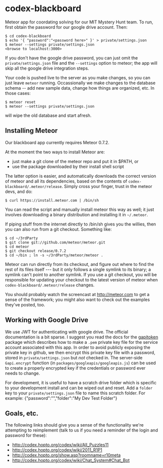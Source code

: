 codex-blackboard
================

Meteor app for coordating solving for our MIT Mystery Hunt team.  To run,
first obtain the password for our google drive account.  Then:

    $ cd codex-blackboard
    $ echo '{ "password":"<password here>" }' > private/settings.json
    $ meteor --settings private/settings.json
    <browse to localhost:3000>

If you don't have the google drive password, you can just omit the
`private/settings.json` file and the `--settings` option to meteor; the app
will skip all the google drive integration steps.

Your code is pushed live to the server as you make changes, so
you can just leave `meteor` running.  Occassionally we make changes to the
database schema -- add new sample data, change how things are organized, etc.
In those cases:

    $ meteor reset
    $ meteor --settings private/settings.json

will wipe the old database and start afresh.

## Installing Meteor

Our blackboard app currently requires Meteor 0.7.2.

At the moment the two ways to install Meteor are:

* just make a git clone of the meteor repo and put it in $PATH, or
* use the package downloaded by their install shell script

The latter option is easier, and automatically downloads the correct
version of meteor and all its dependencies, based on the contents of
`codex-blackboard/.meteor/release`.  Simply cross your finger, trust
in the meteor devs, and do:

    $ curl https://install.meteor.com | /bin/sh

You can read the script and manually install meteor this way as well;
it just involves downloading a binary distribution and installing it
in `~/.meteor`.

If piping stuff from the internet directly to /bin/sh gives you the
willies, then you can also run from a git checkout.  Something like:

    $ cd ~/3rdParty
    $ git clone git://github.com/meteor/meteor.git
    $ cd meteor
    $ git checkout release/0.7.2
    $ cd ~/bin ; ln -s ~/3rdParty/meteor/meteor .

Meteor can run directly from its checkout, and figure out where to
find the rest of its files itself --- but it only follows a single symlink
to its binary; a symlink can't point to another symlink.  If you use a
git checkout, you will be responsible for updating your checkout to
the latest version of meteor when `codex-blackboard/.meteor/release`
changes.

You should probably watch the screencast at http://meteor.com to get a sense
of the framework; you might also want to check out the examples they've
posted, too.

## Working with Google Drive

We use JWT for authenticating with google drive.  The official
documentation is a bit sparse.  I suggest you read the docs for the
[gapitoken] package which describes how to make a `.pem` private key
file for the service account associated with this app.  In order to
avoid publicly exposing the private key in github, we then encrypt
this private key file with a password, stored in `private/settings.json` but
*not* checked in.  The server-side `Gapi.encrypt` function (in
`packages/googleapis/googleapis.js`) can be used to create a properly
encrypted key if the credentials or password ever needs to change.

For development, it is useful to have a scratch drive folder which is
specific to your development install and can be wiped out and reset.
Add a `folder` key to your `private/settings.json` file to name this scratch
folder.  For example:
    {"password":"<password here>","folder":"My Dev Test Folder"}

[gapitoken]: https://npmjs.org/package/gapitoken

## Goals, etc.

The following links should give you a sense of the functionality we're
attempting to reimplement (talk to us if you need a reminder of the
login and password for these):

* http://codex.hopto.org/codex/wiki/All_Puzzles11
* http://codex.hopto.org/codex/wiki/2011_R1P1
* http://codex.hopto.org/show.asp?roomname=r10meta
* http://codex.hopto.org/codex/wiki/Chat_System#Chat_Bot
